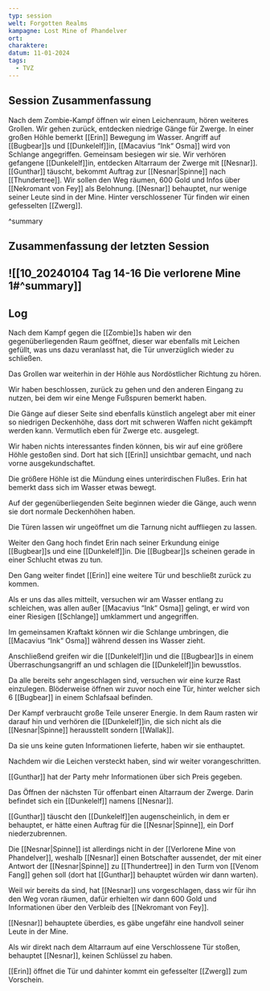 ```yaml
---
typ: session
welt: Forgotten Realms
kampagne: Lost Mine of Phandelver
ort: 
charaktere: 
datum: 11-01-2024
tags:
  - TVZ
---
```

## Session Zusammenfassung

Nach dem Zombie-Kampf öffnen wir einen Leichenraum, hören weiteres Grollen. Wir gehen zurück, entdecken niedrige Gänge für Zwerge. In einer großen Höhle bemerkt [[Erin]] Bewegung im Wasser. Angriff auf [[Bugbear]]s und [[Dunkelelf]]in, [[Macavius “Ink“ Osma]] wird von Schlange angegriffen. Gemeinsam besiegen wir sie.
Wir verhören gefangene [[Dunkelelf]]in, entdecken Altarraum der Zwerge mit [[Nesnar]]. [[Gunthar]] täuscht, bekommt Auftrag zur [[Nesnar|Spinne]] nach [[Thundertree]]. Wir sollen den Weg räumen, 600 Gold und Infos über [[Nekromant von Fey]] als Belohnung. [[Nesnar]] behauptet, nur wenige seiner Leute sind in der Mine. Hinter verschlossener Tür finden wir einen gefesselten [[Zwerg]].

^summary

## Zusammenfassung der letzten Session

![[10_20240104 Tag 14-16 Die verlorene Mine 1#^summary]]
---

## Log

Nach dem Kampf gegen die [[Zombie]]s haben wir den gegenüberliegenden Raum geöffnet, dieser war ebenfalls mit Leichen gefüllt, was uns dazu veranlasst hat, die Tür unverzüglich wieder zu schließen.

Das Grollen war weiterhin in der Höhle aus Nordöstlicher Richtung zu hören.

Wir haben beschlossen, zurück zu gehen und den anderen Eingang zu nutzen, bei dem wir eine Menge Fußspuren bemerkt haben.

Die Gänge auf dieser Seite sind ebenfalls künstlich angelegt aber mit einer so niedrigen Deckenhöhe, dass dort mit schweren Waffen nicht gekämpft werden kann. Vermutlich eben für Zwerge etc. ausgelegt.

Wir haben nichts interessantes finden können, bis wir auf eine größere Höhle gestoßen sind. Dort hat sich [[Erin]] unsichtbar gemacht, und nach vorne ausgekundschaftet.

Die größere Höhle ist die Mündung eines unterirdischen Flußes. Erin hat bemerkt dass sich im Wasser etwas bewegt.

Auf der gegenüberliegenden Seite beginnen wieder die Gänge, auch wenn sie dort normale Deckenhöhen haben.

Die Türen lassen wir ungeöffnet um die Tarnung nicht auffliegen zu lassen. 

Weiter den Gang hoch findet Erin nach seiner Erkundung einige [[Bugbear]]s und eine [[Dunkelelf]]in. Die [[Bugbear]]s scheinen gerade in einer Schlucht etwas zu tun.

Den Gang weiter findet [[Erin]] eine weitere Tür und beschließt zurück zu kommen.

Als er uns das alles mitteilt, versuchen wir am Wasser entlang zu schleichen, was allen außer [[Macavius “Ink“ Osma]] gelingt, er wird von einer Riesigen [[Schlange]] umklammert und angegriffen.

Im gemeinsamen Kraftakt können wir die Schlange umbringen, die [[Macavius “Ink“ Osma]] während dessen ins Wasser zieht.

Anschließend greifen wir die [[Dunkelelf]]in und die [[Bugbear]]s in einem Überraschungsangriff an und schlagen die [[Dunkelelf]]in bewusstlos.

Da alle bereits sehr angeschlagen sind, versuchen wir eine kurze Rast einzulegen. Blöderweise öffnen wir zuvor noch eine Tür, hinter welcher sich 6 [[Bugbear]] in einem Schlafsaal befinden.

Der Kampf verbraucht große Teile unserer Energie. In dem Raum rasten wir darauf hin und verhören die [[Dunkelelf]]in, die sich nicht als die [[Nesnar|Spinne]] herausstellt sondern [[Wallak]].

Da sie uns keine guten Informationen lieferte, haben wir sie enthauptet.

Nachdem wir die Leichen versteckt haben, sind wir weiter vorangeschritten.

[[Gunthar]] hat der Party mehr Informationen über sich Preis gegeben.

Das Öffnen der nächsten Tür offenbart einen Altarraum der Zwerge. Darin befindet sich ein [[Dunkelelf]] namens [[Nesnar]].

[[Gunthar]] täuscht den [[Dunkelelf]]en augenscheinlich, in dem er behauptet, er hätte einen Auftrag für die [[Nesnar|Spinne]], ein Dorf niederzubrennen.

Die [[Nesnar|Spinne]] ist allerdings nicht in der [[Verlorene Mine von Phandelver]], weshalb [[Nesnar]] einen Botschafter aussendet, der mit einer Antwort der [[Nesnar|Spinne]] zu [[Thundertree]] in den Turm von [[Venom Fang]] gehen soll (dort hat [[Gunthar]] behauptet würden wir dann warten).

Weil wir bereits da sind, hat [[Nesnar]] uns vorgeschlagen, dass wir für ihn den Weg voran räumen, dafür erhielten wir dann 600 Gold und Informationen über den Verbleib des [[Nekromant von Fey]].

[[Nesnar]] behauptete überdies, es gäbe ungefähr eine handvoll seiner Leute in der Mine.

Als wir direkt nach dem Altarraum auf eine Verschlossene Tür stoßen, behauptet [[Nesnar]], keinen Schlüssel zu haben.

[[Erin]] öffnet die Tür und dahinter kommt ein gefesselter [[Zwerg]] zum Vorschein.